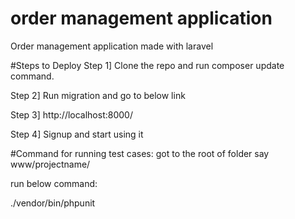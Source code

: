 # order management application 
 Order management application made with laravel 

#Steps to Deploy
Step 1] Clone the repo and run composer update command.

Step 2] Run migration and go to below link

Step 3] http://localhost:8000/

Step 4] Signup and start using it

#Command for running test cases:
got to the root of folder say www/projectname/

run below command:

./vendor/bin/phpunit

